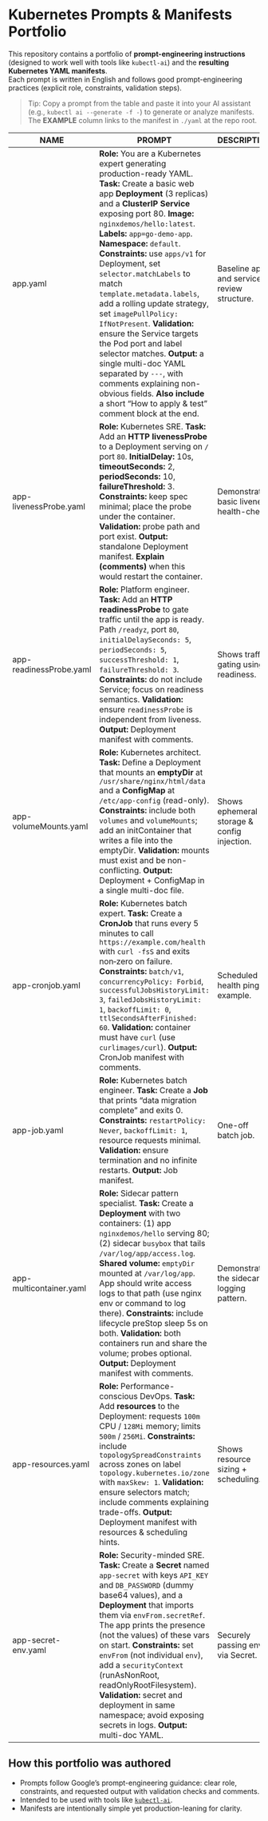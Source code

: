 # Kubernetes Prompts & Manifests Portfolio

This repository contains a portfolio of **prompt-engineering instructions** (designed to work well with tools like `kubectl-ai`) and the **resulting Kubernetes YAML manifests**.  
Each prompt is written in English and follows good prompt-engineering practices (explicit role, constraints, validation steps).

> Tip: Copy a prompt from the table and paste it into your AI assistant (e.g., `kubectl ai --generate -f -`) to generate or analyze manifests. The **EXAMPLE** column links to the manifest in `./yaml` at the repo root.

| NAME | PROMPT | DESCRIPTION | EXAMPLE |
|---|---|---|---|
| app.yaml | **Role:** You are a Kubernetes expert generating production-ready YAML. **Task:** Create a basic web app **Deployment** (3 replicas) and a **ClusterIP Service** exposing port 80. **Image:** `nginxdemos/hello:latest`. **Labels:** `app=go-demo-app`. **Namespace:** `default`. **Constraints:** use `apps/v1` for Deployment, set `selector.matchLabels` to match `template.metadata.labels`, add a rolling update strategy, set `imagePullPolicy: IfNotPresent`. **Validation:** ensure the Service targets the Pod port and label selector matches. **Output:** a single multi-doc YAML separated by `---`, with comments explaining non-obvious fields. **Also include** a short “How to apply & test” comment block at the end. | Baseline app and service to review structure. | [./yaml/app.yaml](./yaml/app.yaml) |
| app-livenessProbe.yaml | **Role:** Kubernetes SRE. **Task:** Add an **HTTP livenessProbe** to a Deployment serving on `/` port `80`. **InitialDelay:** 10s, **timeoutSeconds:** 2, **periodSeconds:** 10, **failureThreshold:** 3. **Constraints:** keep spec minimal; place the probe under the container. **Validation:** probe path and port exist. **Output:** standalone Deployment manifest. **Explain (comments)** when this would restart the container. | Demonstrates basic liveness health-check. | [./yaml/app-livenessProbe.yaml](./yaml/app-livenessProbe.yaml) |
| app-readinessProbe.yaml | **Role:** Platform engineer. **Task:** Add an **HTTP readinessProbe** to gate traffic until the app is ready. Path `/readyz`, port `80`, `initialDelaySeconds: 5`, `periodSeconds: 5`, `successThreshold: 1`, `failureThreshold: 3`. **Constraints:** do not include Service; focus on readiness semantics. **Validation:** ensure `readinessProbe` is independent from liveness. **Output:** Deployment manifest with comments. | Shows traffic gating using readiness. | [./yaml/app-readinessProbe.yaml](./yaml/app-readinessProbe.yaml) |
| app-volumeMounts.yaml | **Role:** Kubernetes architect. **Task:** Define a Deployment that mounts an **emptyDir** at `/usr/share/nginx/html/data` and a **ConfigMap** at `/etc/app-config` (read-only). **Constraints:** include both `volumes` and `volumeMounts`; add an initContainer that writes a file into the emptyDir. **Validation:** mounts must exist and be non-conflicting. **Output:** Deployment + ConfigMap in a single multi-doc file. | Shows ephemeral storage & config injection. | [./yaml/app-volumeMounts.yaml](./yaml/app-volumeMounts.yaml) |
| app-cronjob.yaml | **Role:** Kubernetes batch expert. **Task:** Create a **CronJob** that runs every 5 minutes to call `https://example.com/health` with `curl -fsS` and exits non‑zero on failure. **Constraints:** `batch/v1`, `concurrencyPolicy: Forbid`, `successfulJobsHistoryLimit: 3`, `failedJobsHistoryLimit: 1`, `backoffLimit: 0`, `ttlSecondsAfterFinished: 60`. **Validation:** container must have `curl` (use `curlimages/curl`). **Output:** CronJob manifest with comments. | Scheduled health ping example. | [./yaml/app-cronjob.yaml](./yaml/app-cronjob.yaml) |
| app-job.yaml | **Role:** Kubernetes batch engineer. **Task:** Create a **Job** that prints “data migration complete” and exits 0. **Constraints:** `restartPolicy: Never`, `backoffLimit: 1`, resource requests minimal. **Validation:** ensure termination and no infinite restarts. **Output:** Job manifest. | One-off batch job. | [./yaml/app-job.yaml](./yaml/app-job.yaml) |
| app-multicontainer.yaml | **Role:** Sidecar pattern specialist. **Task:** Create a **Deployment** with two containers: (1) app `nginxdemos/hello` serving 80; (2) sidecar `busybox` that tails `/var/log/app/access.log`. **Shared volume:** `emptyDir` mounted at `/var/log/app`. App should write access logs to that path (use nginx env or command to log there). **Constraints:** include lifecycle preStop sleep 5s on both. **Validation:** both containers run and share the volume; probes optional. **Output:** Deployment manifest with comments. | Demonstrates the sidecar logging pattern. | [./yaml/app-multicontainer.yaml](./yaml/app-multicontainer.yaml) |
| app-resources.yaml | **Role:** Performance-conscious DevOps. **Task:** Add **resources** to the Deployment: requests `100m` CPU / `128Mi` memory; limits `500m` / `256Mi`. **Constraints:** include `topologySpreadConstraints` across zones on label `topology.kubernetes.io/zone` with `maxSkew: 1`. **Validation:** ensure selectors match; include comments explaining trade-offs. **Output:** Deployment manifest with resources & scheduling hints. | Shows resource sizing + scheduling. | [./yaml/app-resources.yaml](./yaml/app-resources.yaml) |
| app-secret-env.yaml | **Role:** Security-minded SRE. **Task:** Create a **Secret** named `app-secret` with keys `API_KEY` and `DB_PASSWORD` (dummy base64 values), and a **Deployment** that imports them via `envFrom.secretRef`. The app prints the presence (not the values) of these vars on start. **Constraints:** set `envFrom` (not individual `env`), add a `securityContext` (runAsNonRoot, readOnlyRootFilesystem). **Validation:** secret and deployment in same namespace; avoid exposing secrets in logs. **Output:** multi-doc YAML. | Securely passing env via Secret. | [./yaml/app-secret-env.yaml](./yaml/app-secret-env.yaml) |

## How this portfolio was authored

- Prompts follow Google’s prompt-engineering guidance: clear role, constraints, and requested output with validation checks and comments.
- Intended to be used with tools like [`kubectl-ai`](https://github.com/GoogleCloudPlatform/kubectl-ai).
- Manifests are intentionally simple yet production-leaning for clarity.
